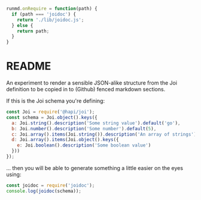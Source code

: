 ```javascript --hide
runmd.onRequire = function(path) {
  if (path === 'joidoc') {
    return './lib/joidoc.js';
  } else {
    return path;
  }
}
```

# README

An experiment to render a sensible JSON-alike structure from the Joi definition
to be copied in to (Github) fenced markdown sections.

If this is the Joi schema you're defining:

```javascript --run simple
const Joi = require('@hapi/joi');
const schema = Joi.object().keys({
  a: Joi.string().description('Some string value').default('go'),
  b: Joi.number().description('Some number').default(5),
  c: Joi.array().items(Joi.string()).description('An array of strings'),
  d: Joi.array().items(Joi.object().keys({
    e: Joi.boolean().description('Some boolean value')
  }))
});
```

… then you will be able to generate something a little easier on the eyes using:

```javascript --run simple
const joidoc = require('joidoc');
console.log(joidoc(schema));
```
